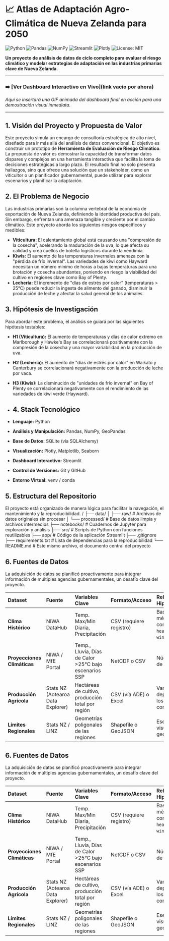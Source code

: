 # 📈 Atlas de Adaptación Agro-Climática de Nueva Zelanda para 2050

![Python](https://img.shields.io/badge/python-3.x-blue.svg) ![Pandas](https://img.shields.io/badge/pandas-2.x-blue.svg) ![NumPy](https://img.shields.io/badge/numpy-1.2x-blue.svg) ![Streamlit](https://img.shields.io/badge/streamlit-1.x-orange.svg) ![Plotly](https://img.shields.io/badge/plotly-5.x-orange.svg) ![License: MIT](https://img.shields.io/badge/License-MIT-yellow.svg)

**Un proyecto de análisis de datos de ciclo completo para evaluar el riesgo climático y modelar estrategias de adaptación en las industrias primarias clave de Nueva Zelanda.**

---

### ➡️ [Ver Dashboard Interactivo en Vivo](link vacio por ahora)

*Aquí se insertará una GIF animada del dashboard final en acción para una demostración visual inmediata.*

---

## 1. Visión del Proyecto y Propuesta de Valor

Este proyecto simula un encargo de consultoría estratégica de alto nivel, diseñado para ir más allá del análisis de datos convencional. El objetivo es construir un prototipo de **Herramienta de Evaluación de Riesgo Climático**. La propuesta de valor es demostrar la capacidad de transformar datos dispares y complejos en una herramienta interactiva que facilita la toma de decisiones estratégicas a largo plazo. El resultado final no solo presenta hallazgos, sino que ofrece una solución que un stakeholder, como un viticultor o un planificador gubernamental, puede utilizar para explorar escenarios y planificar la adaptación.

## 2. El Problema de Negocio

Las industrias primarias son la columna vertebral de la economía de exportación de Nueva Zelanda, definiendo la identidad productiva del país. Sin embargo, enfrentan una amenaza tangible y creciente por el cambio climático. Este proyecto aborda los siguientes riesgos específicos y medibles:

* **Viticultura:** El calentamiento global está causando una "compresión de la cosecha", acelerando la maduración de la uva, lo que afecta su calidad y crea cuellos de botella logísticos durante la vendimia.
* **Kiwis:** El aumento de las temperaturas invernales amenaza con la "pérdida de frío invernal". Las variedades de kiwi como Hayward necesitan un número mínimo de horas a bajas temperaturas para una brotación y cosecha abundantes, poniendo en riesgo la viabilidad del cultivo en regiones clave como Bay of Plenty.
* **Lechería:** El incremento de "días de estrés por calor" (temperaturas > 25°C) puede reducir la ingesta de alimento del ganado, disminuir la producción de leche y afectar la salud general de los animales.

## 3. Hipótesis de Investigación

Para abordar este problema, el análisis se guiará por las siguientes hipótesis testables:

* **H1 (Viticultura):** El aumento de temperaturas y días de calor extremo en Marlborough y Hawke's Bay se correlacionará positivamente con la compresión de la cosecha y una mayor variabilidad en la producción de uva.
* **H2 (Lechería):** El aumento de "días de estrés por calor" en Waikato y Canterbury se correlacionará negativamente con la producción de leche por vaca.
* **H3 (Kiwis):** La disminución de "unidades de frío invernal" en Bay of Plenty se correlacionará negativamente con el rendimiento de las variedades de kiwi verde (Hayward).
* ## 4. Stack Tecnológico

* **Lenguaje:** Python
* **Análisis y Manipulación:** Pandas, NumPy, GeoPandas
* **Base de Datos:** SQLite (vía SQLAlchemy)
* **Visualización:** Plotly, Matplotlib, Seaborn
* **Dashboard Interactivo:** Streamlit
* **Control de Versiones:** Git y GitHub
* **Entorno Virtual:** venv / conda

## 5. Estructura del Repositorio

El proyecto está organizado de manera lógica para facilitar la navegación, el mantenimiento y la reproducibilidad.
/
├── data/
│   ├── raw/          # Archivos de datos originales sin procesar
│   └── processed/    # Base de datos limpia y archivos intermedios
├── notebooks/        # Cuadernos de Jupyter para exploración y análisis
├── src/              # Scripts de Python con funciones reutilizables
├── app/              # Código de la aplicación Streamlit
├── .gitignore
├── requirements.txt  # Lista de dependencias para la reproducibilidad
└── README.md         # Este mismo archivo, el documento central del proyecto

## 6. Fuentes de Datos

La adquisición de datos se planificó proactivamente para integrar información de múltiples agencias gubernamentales, un desafío clave del proyecto.

| Dataset | Fuente | Variables Clave | Formato/Acceso | Relevancia para la Hipótesis |
| :--- | :--- | :--- | :--- | :--- |
| **Clima Histórico** | NIWA DataHub | Temp. Max/Min Diaria, Precipitación | CSV (requiere registro) | Base para calcular métricas históricas como `heat_stress_days` y `winter_chill_units`. |
| **Proyecciones Climáticas**| NIWA / MfE Portal | Temp., Lluvia, Días de Calor >25°C bajo escenarios SSP | NetCDF o CSV | Núcleo del análisis de riesgo futuro. |
| **Producción Agrícola** | Stats NZ (Aotearoa Data Explorer) | Hectáreas de cultivo, producción total por región | CSV (vía ADE) o Excel | Variable dependiente para los modelos de correlación. |
| **Límites Regionales** | Stats NZ / LINZ | Geometrías poligonales de las regiones | Shapefile o GeoJSON | Esencial para la visualización geoespacial. |
## 6. Fuentes de Datos

La adquisición de datos se planificó proactivamente para integrar información de múltiples agencias gubernamentales, un desafío clave del proyecto.

| Dataset | Fuente | Variables Clave | Formato/Acceso | Relevancia para la Hipótesis |
| :--- | :--- | :--- | :--- | :--- |
| **Clima Histórico** | NIWA DataHub | Temp. Max/Min Diaria, Precipitación | CSV (requiere registro) | Base para calcular métricas históricas como `heat_stress_days` y `winter_chill_units`. |
| **Proyecciones Climáticas**| NIWA / MfE Portal | Temp., Lluvia, Días de Calor >25°C bajo escenarios SSP | NetCDF o CSV | Núcleo del análisis de riesgo futuro. |
| **Producción Agrícola** | Stats NZ (Aotearoa Data Explorer) | Hectáreas de cultivo, producción total por región | CSV (vía ADE) o Excel | Variable dependiente para los modelos de correlación. |
| **Límites Regionales** | Stats NZ / LINZ | Geometrías poligonales de las regiones | Shapefile o GeoJSON | Esencial para la visualización geoespacial. |

